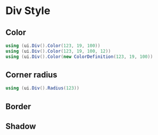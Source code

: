 # Div Style

## Color
```csharp
using (ui.Div().Color(123, 19, 100))
using (ui.Div().Color(123, 19, 100, 12))
using (ui.Div().Color(new ColorDefinition(123, 19, 100))
```

## Corner radius
```csharp
using (ui.Div().Radius(123))
```

## Border


## Shadow
